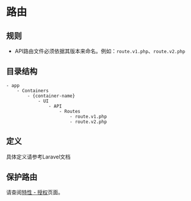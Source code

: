 # 路由

## 规则
* API路由文件必须依据其版本来命名。例如：`route.v1.php`、`route.v2.php`

## 目录结构
```text
- app
    - Containers
        - {container-name}
            - UI
                - API
                    - Routes
                        - route.v1.php
                        - route.v2.php

```

## 定义

具体定义请参考Laravel文档

## 保护路由

请查阅[特性 - 授权](/features/authorization.md)页面。
